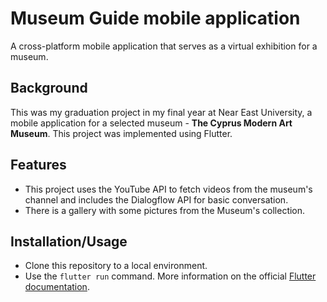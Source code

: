 # Museum Guide mobile application

A cross-platform mobile application that serves as a virtual exhibition for a museum.

## Background
This was my graduation project in my final year at Near East University, a mobile application for a selected museum - **The Cyprus Modern Art Museum**. This project was implemented using Flutter.

## Features

- This project uses the YouTube API to fetch videos from the museum's channel and includes the Dialogflow API for basic conversation. 
- There is a gallery with some pictures from the Museum's collection.

## Installation/Usage

- Clone this repository to a local environment.
- Use the `flutter run` command. More information on the official [Flutter documentation](https://docs.flutter.dev/).

